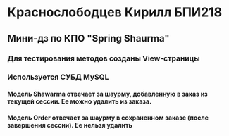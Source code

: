 # Краснослободцев Кирилл БПИ218
## Мини-дз по КПО "Spring Shaurma"
### Для тестирования методов созданы View-страницы
### Используется СУБД MySQL
#### Модель Shawarma отвечает за шаурму, добавленную в заказ из текущей сессии. Ее можно удалить из заказа.
#### Модель Order отвечает за шаурму в сохраненном заказе (после завершения сессии). Ее нельзя удалить
